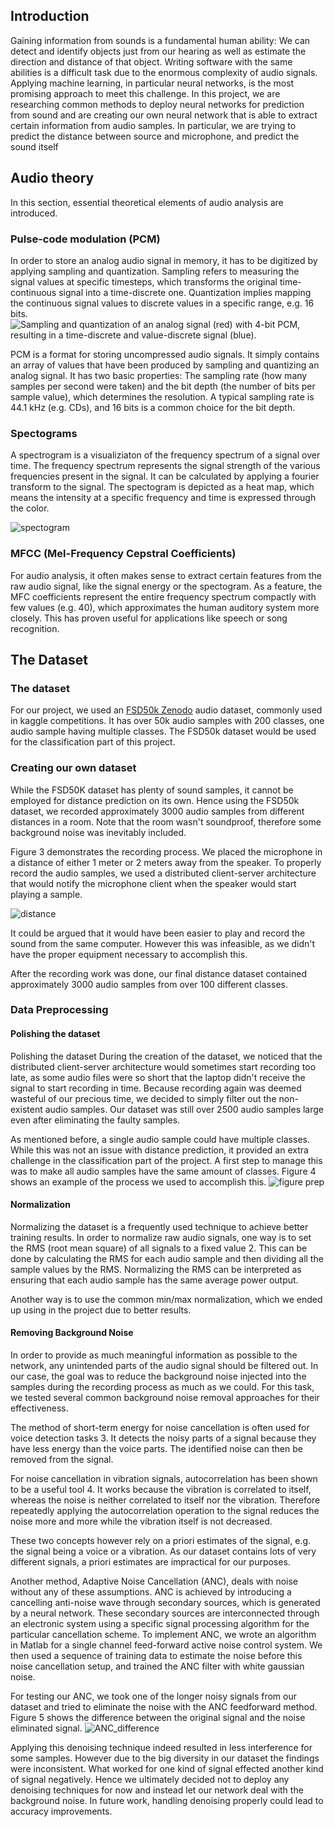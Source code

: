 ## Introduction
Gaining information from sounds is a fundamental human ability: We can detect and identify objects just from our hearing as well as estimate the direction and distance of that object. 
Writing software with the same abilities is a difficult task due to the enormous complexity of audio signals. Applying machine learning, in particular neural networks, is the most promising approach to meet this challenge. 
In this project, we are researching common methods to deploy neural networks for prediction from sound and are creating our own neural network that is able to extract certain information from audio samples. In particular, we are trying to predict the distance between source and microphone, and predict the sound itself
## Audio theory
In this section, essential theoretical elements of audio analysis are introduced.

### Pulse-code modulation (PCM)
In order to store an analog audio signal in memory, it has to be digitized by applying sampling and quantization. Sampling refers to measuring the signal values at specific timesteps, which transforms the original time-continuous signal into a time-discrete one. Quantization implies mapping the continuous signal values to discrete values in a specific range, e.g. 16 bits.
![](https://upload.wikimedia.org/wikipedia/commons/b/bf/Pcm.svg "Sampling and quantization of an analog signal (red) with 4-bit PCM, resulting in a time-discrete and value-discrete signal (blue).")

PCM is a format for storing uncompressed audio signals. It simply contains an array of values that have been produced by sampling and quantizing an analog signal. It has two basic properties:  The sampling rate (how many samples per second were taken) and the bit depth (the number of bits per sample value), which determines the resolution. A typical sampling rate is 44.1 kHz (e.g. CDs), and 16 bits is a common choice for the bit depth.
### Spectograms

A spectrogram is a visualiziaton of the frequency spectrum of a signal over time. The frequency spectrum represents the signal strength of the various frequencies present in the signal. It can be calculated by applying a fourier transform to the signal.
The spectogram is depicted as a heat map, which means the intensity at a specific frequency and time is expressed through the color.


![spectogram](https://user-images.githubusercontent.com/34604921/152851220-10f18d09-4c90-4a9f-b125-82f6b19d7647.png "Spectrogram of a recording of a clarinet playing a note. The bottom line is at the frequency of the keynote, the higher lines are the harmonics. The clarinet starts playing at 0.4 seconds")
### MFCC (Mel-Frequency Cepstral Coefficients)
For audio analysis, it often makes sense to extract certain features from the raw audio signal, like the signal energy or the spectogram. As a feature, the MFC coefficients represent the entire frequency spectrum compactly with few values (e.g. 40), which approximates the human auditory system more closely. This has proven useful for applications like speech or song recognition.
## The Dataset
### The dataset
For our project, we used an [FSD50k Zenodo](https://zenodo.org/record/4060432) audio dataset, commonly used in kaggle competitions. It has over 50k audio samples with 200 classes, one audio sample having multiple classes. The FSD50k dataset would be used for the classification part of this project.

### Creating our own dataset
While the FSD50K dataset has plenty of sound samples, it cannot be employed for distance prediction on its own. Hence using the FSD50k dataset, we recorded approximately 3000 audio samples from different distances in a room. Note that the room wasn't soundproof, therefore some background noise was inevitably included.

Figure 3 demonstrates the recording process. We placed the microphone in a distance of either 1 meter or 2 meters away from the speaker. To properly record the audio samples, we used a distributed client-server architecture that would notify the microphone client when the speaker would start playing a sample.

![distance](https://user-images.githubusercontent.com/34604921/152852520-7f0a2ece-4b9c-43a8-b2c9-f369775e68e8.png " Draft of the recording process. A PC connected to a speaker plays the samples, while a laptop records it with a microphone from a certain distance d, in our case 1 and 2 meters. The PC signals the laptop when it starts and stops playing each sample over a socket connection, so the laptop can start and stop recording its samples accordingly.")

It could be argued that it would have been easier to play and record the sound from the same computer. However this was infeasible, as we didn't have the proper equipment necessary to accomplish this.

After the recording work was done, our final distance dataset contained approximately 3000 audio samples from over 100 different classes.
### Data Preprocessing
#### Polishing the dataset
Polishing the dataset
During the creation of the dataset, we noticed that the distributed client-server architecture would sometimes start recording too late, as some audio files were so short that the laptop didn't receive the signal to start recording in time. Because recording again was deemed wasteful of our precious time, we decided to simply filter out the non-existent audio samples. Our dataset was still over 2500 audio samples large even after eliminating the faulty samples.

As mentioned before, a single audio sample could have multiple classes. While this was not an issue with distance prediction, it provided an extra challenge in the classification part of the project. A first step to manage this was to make all audio samples have the same amount of classes. Figure 4 shows an example of the process we used to accomplish this.
![figure prep](https://user-images.githubusercontent.com/34604921/152852972-0c77811e-a0cc-4258-a983-f30962c30519.png "Figure 4: Adapting the dataset so that the amount of classes is the same for each audio sample")
#### Normalization
Normalizing the dataset is a frequently used technique to achieve better training results. In order to normalize raw audio signals, one way is to set the RMS (root mean square) of all signals to a fixed value 2. This can be done by calculating the RMS for each audio sample and then dividing all the sample values by the RMS. Normalizing the RMS can be interpreted as ensuring that each audio sample has the same average power output.

Another way is to use the common min/max normalization, which we ended up using in the project due to better results.
#### Removing Background Noise
In order to provide as much meaningful information as possible to the network, any unintended parts of the audio signal should be filtered out. In our case, the goal was to reduce the background noise injected into the samples during the recording process as much as we could. For this task, we tested several common background noise removal approaches for their effectiveness.

The method of short-term energy for noise cancellation is often used for voice detection tasks 3. It detects the noisy parts of a signal because they have less energy than the voice parts. The identified noise can then be removed from the signal.

For noise cancellation in vibration signals, autocorrelation has been shown to be a useful tool 4. It works because the vibration is correlated to itself, whereas the noise is neither correlated to itself nor the vibration. Therefore repeatedly applying the autocorrelation operation to the signal reduces the noise more and more while the vibration itself is not decreased.

These two concepts however rely on a priori estimates of the signal, e.g. the signal being a voice or a vibration. As our dataset contains lots of very different signals, a priori estimates are impractical for our purposes.

Another method, Adaptive Noise Cancellation (ANC), deals with noise without any of these assumptions. ANC is achieved by introducing a cancelling anti-noise wave through secondary sources, which is generated by a neural network. These secondary sources are interconnected through an electronic system using a specific signal processing algorithm for the particular cancellation scheme. To implement ANC, we wrote an algorithm in Matlab for a single channel feed-forward active noise control system. We then used a sequence of training data to estimate the noise before this noise cancellation setup, and trained the ANC filter with white gaussian noise.

For testing our ANC, we took one of the longer noisy signals from our dataset and tried to eliminate the noise with the ANC feedforward method. Figure 5 shows the difference between the original signal and the noise eliminated signal.
![ANC_difference](https://user-images.githubusercontent.com/34604921/152853840-c16173cd-6298-473b-8499-a641a34f5cf2.png "igure 5: Original vs. denoised signal with use of ANC")

Applying this denoising technique indeed resulted in less interference for some samples. However due to the big diversity in our dataset the findings were inconsistent. What worked for one kind of signal effected another kind of signal negatively. Hence we ultimately decided not to deploy any denoising techniques for now and instead let our network deal with the background noise. In future work, handling denoising properly could lead to accuracy improvements.




